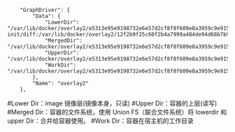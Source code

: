        "GraphDriver": {
            "Data": {
                "LowerDir": "/var/lib/docker/overlay2/e5313e95e9198732e6e57d2cf8f8f609e8a3959c9e9154b5d54c7169fa70bafc-init/diff:/var/lib/docker/overlay2/12f2b9f25c60f2b4a7999a484de94d68b7b9aec691f70a6310ed2ff349aa4869/diff",                
                "MergedDir": "/var/lib/docker/overlay2/e5313e95e9198732e6e57d2cf8f8f609e8a3959c9e9154b5d54c7169fa70bafc/merged",
                "UpperDir": "/var/lib/docker/overlay2/e5313e95e9198732e6e57d2cf8f8f609e8a3959c9e9154b5d54c7169fa70bafc/diff",
                "WorkDir": "/var/lib/docker/overlay2/e5313e95e9198732e6e57d2cf8f8f609e8a3959c9e9154b5d54c7169fa70bafc/work"
            },
            "Name": "overlay2"
        },

#Lower Dir：image 镜像层(镜像本身，只读)
#Upper Dir：容器的上层(读写)
#Merged Dir：容器的文件系统，使用 Union FS（联合文件系统）将 lowerdir 和 upper Dir：合并给容器使用。
#Work Dir：容器在宿主机的工作目录